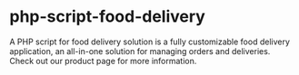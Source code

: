 # php-script-food-delivery
A PHP script for food delivery solution is a fully customizable food delivery application, an all-in-one solution for managing orders and deliveries. Check out our product page for more information.
